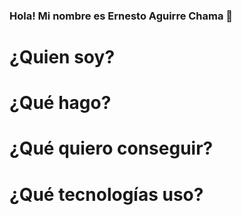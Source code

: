 ### Hola! Mi nombre es Ernesto Aguirre Chama 👋

# ¿Quien soy?

# ¿Qué hago?

# ¿Qué quiero conseguir?

# ¿Qué tecnologías uso?
